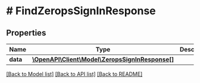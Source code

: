 # # FindZeropsSignInResponse

## Properties

Name | Type | Description | Notes
------------ | ------------- | ------------- | -------------
**data** | [**\OpenAPI\Client\Model\ZeropsSignInResponse[]**](ZeropsSignInResponse.md) |  |

[[Back to Model list]](../../README.md#models) [[Back to API list]](../../README.md#endpoints) [[Back to README]](../../README.md)
